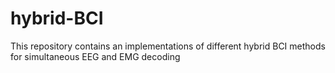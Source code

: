 # hybrid-BCI
This repository contains an implementations of  different hybrid BCI methods for simultaneous EEG and EMG decoding  
